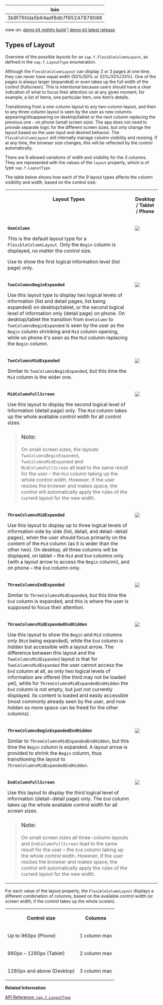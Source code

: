 <!-- loio3b9f760da5b64adf8db7f95247879086 -->

| loio |
| -----|
| 3b9f760da5b64adf8db7f95247879086 |

<div id="loio">

view on: [demo kit nightly build](https://sdk.openui5.org/nightly/#/topic/3b9f760da5b64adf8db7f95247879086) | [demo kit latest release](https://sdk.openui5.org/topic/3b9f760da5b64adf8db7f95247879086)</div>

## Types of Layout

Overview of the possible layouts for an `sap.f.FlexibleColumnLayout`, as defined in the `sap.f.LayoutType` enumeration.

Although the `FlexibleColumnLayout` can display 2 or 3 pages at one time, they can never have equal width \(50%/50% or 33%/33%/33%\). One of the pages is always larger \(expanded\) or even takes up the full width of the control \(fullscreen\). This is intentional because users should have a clear indication of what to focus their attention on at any given moment, for example, a list of items, one particular item, one item’s details.

Transitioning from a one-column layout to any two-column layout, and then to any three-column layout is seen by the user as new columns appearing/disappearing on desktop/tablet or the next column replacing the previous one - on phone \(small screen size\). The app does not need to provide separate logic for the different screen sizes, but only change the layout based on the user input and desired behavior. The `FlexibleColumnLayout` will internally manage column visibility and resizing. If at any time, the browser size changes, this will be reflected by the control automatically.

There are 9 allowed variations of width and visibility for the 3 columns. They are represented with the values of the `layout` property, which is of type `sap.f.LayoutType`.

The table below shows how each of the 9 layout types affects the column visibility and width, based on the control size:


<table>
<tr>
<th valign="top">

Layout Types



</th>
<th valign="top" align="center">

Desktop / Tablet / Phone



</th>
</tr>
<tr>
<td valign="top">

**`OneColumn`**

This is the default layout type for a `FlexibleColumnLayout`. Only the `Begin` column is displayed, no matter the control size.

Use to show the first logical information level \(list page\) only.



</td>
<td valign="top">

![](images/loiod7914916d4674c3481d67658eae465a1_LowRes.png)



</td>
</tr>
<tr>
<td valign="top">

**`TwoColumnsBeginExpanded`**

Use this layout type to display two logical levels of information \(list and detail pages, list being expanded\) on desktop/tablet, or the second logical level of information only \(detail page\) on phone. On desktop/tablet the transition from `OneColumn` to `TwoColumnsBeginExpanded` is seen by the user as the `Begin` column shrinking and `Mid` column opening, while on phone it's seen as the `Mid` column replacing the `Begin` column.



</td>
<td valign="top">

![](images/loio9a603876f70a47aeabf08c030a5e9daa_LowRes.png)



</td>
</tr>
<tr>
<td valign="top">

**`TwoColumnsMidExpanded`**

Similar to `TwoColumnsBeginExpanded`, but this time the `Mid` column is the wider one.



</td>
<td valign="top">

![](images/loioc0d69368378f4d0dac00d62801fd64e5_LowRes.png)



</td>
</tr>
<tr>
<td valign="top">

**`MidColumnFullScreen`**

Use this layout to display the second logical level of information \(detail page\) only. The `Mid` column takes up the whole available control width for all control sizes.

> ### Note:  
> On small screen sizes, the layouts `TwoColumnsBeginExpanded`, `TwoColumnsMidExpanded` and `MidColumnFullScreen` all lead to the same result for the user – the `Mid` column taking up the whole control width. However, if the user resizes the browser and makes space, the control will automatically apply the rules of the current layout for the new width.



</td>
<td valign="top">

![](images/loioa01d72d41f014168b9438d12e650f4ad_LowRes.png)



</td>
</tr>
<tr>
<td valign="top">

**`ThreeColumnsMidExpanded`**

Use this layout to display up to three logical levels of information side by side \(list, detail, and detail-detail pages\), when the user should focus primarily on the content of the `Mid` column \(as it is wider than the other two\). On desktop, all three columns will be displayed, on tablet – the `Mid` and `End` columns only \(with a layout arrow to access the `Begin` column\), and on phone – the `End` column only.



</td>
<td valign="top">

![](images/loiod1f89e8ad3f9409aa14e8e98a07f8bb4_LowRes.png)



</td>
</tr>
<tr>
<td valign="top">

**`ThreeColumnsEndExpanded`**

Similar to `ThreeColumnsMidExpanded`, but this time the `End` column is expanded, and this is where the user is supposed to focus their attention.



</td>
<td valign="top">

![](images/loio2cef71c4c5e64dea975c6b44196d2ca7_LowRes.png)



</td>
</tr>
<tr>
<td valign="top">

**`ThreeColumnsMidExpandedEndHidden`**

Use this layout to show the `Begin` and `Mid` columns only \(`Mid` being expanded\), while the `End` column is hidden but accessible with a layout arrow. The difference between this layout and the `TwoColumnsMidExpanded` layout is that for `TwoColumnsMidExpanded` the user cannot access the `End` column at all, as only two logical levels of information are offered \(the third may not be loaded yet\), while for `ThreeColumnsMidExpandedEndHidden` the `End` column is not empty, but just not currently displayed. Its content is loaded and easily accessible \(most commonly already seen by the user, and now hidden so more space can be freed for the other columns\).



</td>
<td valign="top">

![](images/loio21a31d26b82d4c8ea2d17fe28a792026_LowRes.png)



</td>
</tr>
<tr>
<td valign="top">

**`ThreeColumnsBeginExpandedEndHidden`**

Similar to `ThreeColumnsMidExpandedEndHidden`, but this time the `Begin` column is expanded. A layout arrow is provided to shrink the `Begin` column, thus transitioning the layout to `ThreeColumnsMidExpandedEndHidden`.



</td>
<td valign="top">

![](images/loioe98b27beff5145b79cd3a7a7392f9167_LowRes.png)



</td>
</tr>
<tr>
<td valign="top">

**`EndColumnFullScreen`**

Use this layout to display the third logical level of information \(detail-detail page\) only. The `End` column takes up the whole available control width for all screen sizes.

> ### Note:  
> On small screen sizes all three-column layouts and `EndColumnFullScreen` lead to the same result for the user – the `End` column taking up the whole control width. However, if the user resizes the browser and makes space, the control will automatically apply the rules of the current layout for the new width.



</td>
<td valign="top">

![](images/loio1129d11a2aa3466c937db16d8e9c149a_LowRes.png)



</td>
</tr>
</table>

For each value of the layout property, the `FlexibleColumnLayout` displays a different combination of columns, based on the available control width \(or screen width, if the control takes up the whole screen\).


<table>
<tr>
<th valign="top">

Control size



</th>
<th valign="top">

Columns



</th>
</tr>
<tr>
<td valign="top">

Up to 960px \(Phone\)



</td>
<td valign="top">

1 column max



</td>
</tr>
<tr>
<td valign="top">

960px – 1280px \(Tablet\)



</td>
<td valign="top">

2 column max



</td>
</tr>
<tr>
<td valign="top">

1280px and above \(Desktop\)



</td>
<td valign="top">

3 column max



</td>
</tr>
</table>

**Related Information**  


[API Reference: `sap.f.LayoutType`](https://sdk.openui5.org/api/sap.f.LayoutType)


